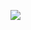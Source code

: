 ![](https://github-readme-stats.vercel.app/api?username=justsoleo&hide_title=true&include_all_commits=true&line_height=21&theme=default)
